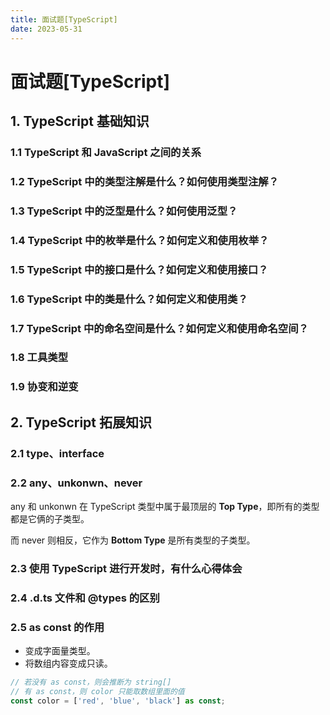 ```yaml
---
title: 面试题[TypeScript]
date: 2023-05-31
---
```


# 面试题[TypeScript]



## 1. TypeScript 基础知识

### 1.1 TypeScript 和 JavaScript 之间的关系





### 1.2 TypeScript 中的类型注解是什么？如何使用类型注解？





### 1.3 TypeScript 中的泛型是什么？如何使用泛型？





### 1.4 TypeScript 中的枚举是什么？如何定义和使用枚举？





### 1.5 TypeScript 中的接口是什么？如何定义和使用接口？





### 1.6 TypeScript 中的类是什么？如何定义和使用类？





### 1.7 TypeScript 中的命名空间是什么？如何定义和使用命名空间？





### 1.8 工具类型





### 1.9 协变和逆变





## 2. TypeScript 拓展知识

### 2.1 type、interface





### 2.2 any、unkonwn、never

any 和 unkonwn 在 TypeScript 类型中属于最顶层的 **Top Type**，即所有的类型都是它俩的子类型。

而 never 则相反，它作为 **Bottom Type** 是所有类型的子类型。



### 2.3 使用 TypeScript 进行开发时，有什么心得体会



### 2.4 .d.ts 文件和 @types 的区别



### 2.5 as const 的作用

- 变成字面量类型。
- 将数组内容变成只读。

```typescript
// 若没有 as const，则会推断为 string[]
// 有 as const，则 color 只能取数组里面的值
const color = ['red', 'blue', 'black'] as const;
```



